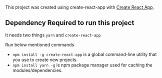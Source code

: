 This project was created using create-react-app with [Create React App](https://github.com/facebookincubator/create-react-app).

## Dependency Required to run this project

It needs two things `yarn` and `create-react-app`

Run below mentioned commands

* `npm install -g create-react-app` is a global command-line utility that you use to create new projects.
* `npm install yarn -g` is npm package manager used for caching the modules/dependencies.
